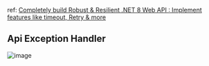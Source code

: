 ref: [Completely build Robust & Resilient .NET 8 Web API : Implement features like timeout, Retry & more](https://youtu.be/cDMsbeyMcGQ)

## Api Exception Handler
![image](https://github.com/user-attachments/assets/ceda9bc3-0532-45ea-a96f-d4ae503bb4df)
